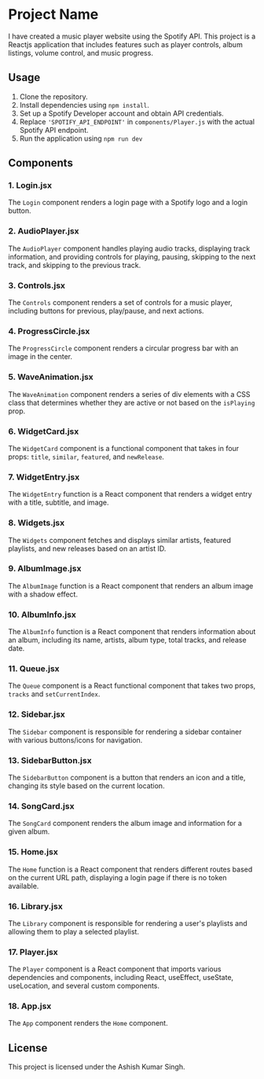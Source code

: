 # Project Name
I have created a music player website using the Spotify API. This project is a Reactjs application that includes features such as player controls, album listings, volume control, and music progress.

## Usage

1. Clone the repository.
2. Install dependencies using `npm install`.
3. Set up a Spotify Developer account and obtain API credentials.
4. Replace `'SPOTIFY_API_ENDPOINT'` in `components/Player.js` with the actual Spotify API endpoint.
5. Run the application using `npm run dev`


## Components

### 1. Login.jsx
The `Login` component renders a login page with a Spotify logo and a login button.

### 2. AudioPlayer.jsx
The `AudioPlayer` component handles playing audio tracks, displaying track information, and providing controls for playing, pausing, skipping to the next track, and skipping to the previous track.

### 3. Controls.jsx
The `Controls` component renders a set of controls for a music player, including buttons for previous, play/pause, and next actions.

### 4. ProgressCircle.jsx
The `ProgressCircle` component renders a circular progress bar with an image in the center.

### 5. WaveAnimation.jsx
The `WaveAnimation` component renders a series of div elements with a CSS class that determines whether they are active or not based on the `isPlaying` prop.

### 6. WidgetCard.jsx
The `WidgetCard` component is a functional component that takes in four props: `title`, `similar`, `featured`, and `newRelease`.

### 7. WidgetEntry.jsx
The `WidgetEntry` function is a React component that renders a widget entry with a title, subtitle, and image.

### 8. Widgets.jsx
The `Widgets` component fetches and displays similar artists, featured playlists, and new releases based on an artist ID.

### 9. AlbumImage.jsx
The `AlbumImage` function is a React component that renders an album image with a shadow effect.

### 10. AlbumInfo.jsx
The `AlbumInfo` function is a React component that renders information about an album, including its name, artists, album type, total tracks, and release date.

### 11. Queue.jsx
The `Queue` component is a React functional component that takes two props, `tracks` and `setCurrentIndex`.

### 12. Sidebar.jsx
The `Sidebar` component is responsible for rendering a sidebar container with various buttons/icons for navigation.

### 13. SidebarButton.jsx
The `SidebarButton` component is a button that renders an icon and a title, changing its style based on the current location.

### 14. SongCard.jsx
The `SongCard` component renders the album image and information for a given album.

### 15. Home.jsx
The `Home` function is a React component that renders different routes based on the current URL path, displaying a login page if there is no token available.

### 16. Library.jsx
The `Library` component is responsible for rendering a user's playlists and allowing them to play a selected playlist.

### 17. Player.jsx
The `Player` component is a React component that imports various dependencies and components, including React, useEffect, useState, useLocation, and several custom components.

### 18. App.jsx
The `App` component renders the `Home` component.

## License

This project is licensed under the Ashish Kumar Singh.